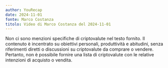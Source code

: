 ```yaml
---
author: YouRecap
date: 2024-11-01
fonte: Marco Costanza
titolo: Video di Marco Costanza del 2024-11-01
---
```

Non ci sono menzioni specifiche di criptovalute nel testo fornito. Il contenuto è incentrato su obiettivi personali, produttività e abitudini, senza riferimenti diretti o discussioni su criptovalute da comprare o vendere. Pertanto, non è possibile fornire una lista di criptovalute con le relative intenzioni di acquisto o vendita.
